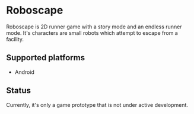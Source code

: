 # Roboscape
Roboscape is 2D runner game with a story mode and an endless runner mode. It's characters are small robots which attempt to escape from a facility.

## Supported platforms
- Android

## Status
Currently, it's only a game prototype that is not under active development.